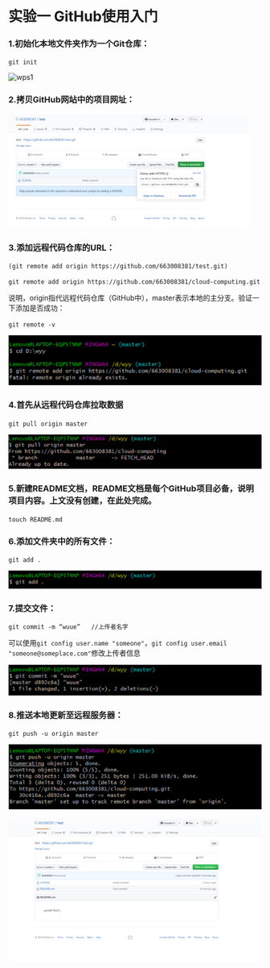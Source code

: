 # 实验一  GitHub使用入门

### 1.初始化本地文件夹作为一个Git仓库：

`git init`



 ![wps1](D:\wyy\image\wps1.jpg)

### **2.拷贝GitHub网站中的项目网址：**

![](./image/wps2.jpg)

### 3.**添加远程代码仓库的URL：**

`(git remote add origin https://github.com/663008381/test.git)`

`git remote add origin https://github.com/663008381/cloud-computing.git`

说明，origin指代远程代码仓库（GitHub中），master表示本地的主分支。验证一下添加是否成功：

`git remote -v`

![](./image/wps3.png)

### 4.**首先从远程代码仓库拉取数据**

`git pull origin master`

![](./image/wps4.png)

### 5.**新建README文档，README文档是每个GitHub项目必备，说明项目内容。上文没有创建，在此处完成。**

`touch README.md`

### 6.**添加文件夹中的所有文件：**

`git add .`

![](./image/wps5.png)



### 7.**提交文件：**

`git commit -m “wuue”   //上传者名字`

可以使用`git config user.name "someone"`，`git config user.email "someone@someplace.com"`修改上传者信息

![](./image/wps6.png)





### 8.**推送本地更新至远程服务器：**

 

`git push -u origin master`

![](./image/wps7.png)



![](./image/wps8.png)

 

